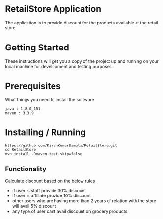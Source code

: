 # RetailStore Application

The application is to provide discount for the products available at the retail store

# Getting Started
These instructions will get you a copy of the project up and running on your local machine for development and testing purposes.

# Prerequisites
What things you need to install the software

```shell
java : 1.8.0_151
maven : 3.3.9
```

# Installing / Running 

```shell
https://github.com/KiranKumarSamala/RetailStore.git
cd RetailStore
mvn install -Dmaven.test.skip=false
```

## Functionality

Calculate discount based on the below rules
* if user is staff provide 30% discount
* if user is affiliate provide 10% discount
* other users who are having more than 2 years of relation with the store will avail 5% discount
* any type of user cant avail discount on grocery products
